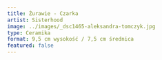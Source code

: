 ```yaml
---
title: Żurawie - Czarka
artist: Sisterhood
image: ../images/_dsc1465-aleksandra-tomczyk.jpg
type: Ceramika
format: 9,5 cm wysokość / 7,5 cm średnica
featured: false
---
```

